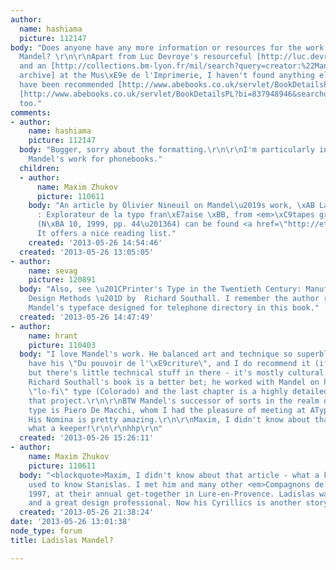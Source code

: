 ```yaml
---
author:
  name: hashiama
  picture: 112147
body: "Does anyone have any more information or resources for the work of Ladislas
  Mandel? \r\n\r\nApart from Luc Devroye's resourceful [http://luc.devroye.org/fonts-32467.html|page]
  and an [http://collections.bm-lyon.fr/mil/search?query=creator:%22Mandel,%20Ladislas,%201921-2006%22|online
  archive] at the Mus\xE9e de l'Imprimerie, I haven't found anything else.\r\n\r\nI
  have been recommended [http://www.abebooks.co.uk/servlet/BookDetailsPL?bi=1356009474&searchurl=an%3DLadislas%2BMandel%26bt.x%3D0%26bt.y%3D0%26sts%3Dt|these]
  [http://www.abebooks.co.uk/servlet/BookDetailsPL?bi=837948946&searchurl=an%3DLadislas%2BMandel%26bt.x%3D0%26bt.y%3D0%26sts%3Dt|books]
  too."
comments:
- author:
    name: hashiama
    picture: 112147
  body: "Bugger, sorry about the formatting.\r\n\r\nI'm particularly interested in
    Mandel's work for phonebooks."
  children:
  - author:
      name: Maxim Zhukov
      picture: 110611
    body: "An article by Olivier Nineuil on Mandel\u2019s work, \xAB Ladislas Mandel
      : Explorateur de la typo fran\xE7aise \xBB, from <em>\xC9tapes graphiques</em>
      (N\xBA 10, 1999, pp. 44\u201364) can be found <a href=\"http://etapes.com/files/mandel.pdf\">here</a>.
      It offers a nice reading list."
    created: '2013-05-26 14:54:46'
  created: '2013-05-26 13:05:05'
- author:
    name: sevag
    picture: 120891
  body: "Also, see \u201CPrinter's Type in the Twentieth Century: Manufacturing and
    Design Methods \u201D by  Richard Southall. I remember the author referring to
    Mandel's typeface designed for telephone directory in this book."
  created: '2013-05-26 14:47:49'
- author:
    name: hrant
    picture: 110403
  body: "I love Mandel's work. He balanced art and technique so superbly.\r\n\r\nI
    have his \"Du pouvoir de l'\xE9criture\", and I do recommend it (if you read French)
    but there's little technical stuff in there - it's mostly cultural. As Sevag says,
    Richard Southall's book is a better bet; he worked with Mandel on his most significant
    \"lo-fi\" type (Colorado) and the last chapter is a highly detailed account of
    that project.\r\n\r\nBTW Mandel's successor of sorts in the realm of phone book
    type is Piero De Macchi, whom I had the pleasure of meeting at ATypI-Rome in 2002.
    His Nomina is pretty amazing.\r\n\r\nMaxim, I didn't know about that article -
    what a keeper!\r\n\r\nhhp\r\n"
  created: '2013-05-26 15:26:11'
- author:
    name: Maxim Zhukov
    picture: 110611
  body: "<blockquote>Maxim, I didn't know about that article - what a keeper!</blockquote>I
    used to know Stanislas. I met him and many other <em>Compagnons de Lure</em> in
    1997, at their annual get-together in Lure-en-Provence. Ladislas was a sweet man,
    and a great design professional. Now his Cyrillics is another story in its entirety\u2026 "
  created: '2013-05-26 21:38:24'
date: '2013-05-26 13:01:38'
node_type: forum
title: Ladislas Mandel?

---
```

